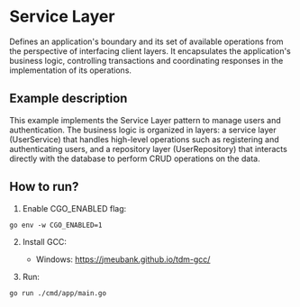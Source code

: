 # Service Layer

Defines an application's boundary and its set of available operations from the perspective of interfacing client layers. It encapsulates the application's business logic, controlling transactions and coordinating responses in the implementation of its operations.

## Example description

This example implements the Service Layer pattern to manage users and authentication. The business logic is organized in layers: a service layer (UserService) that handles high-level operations such as registering and authenticating users, and a repository layer (UserRepository) that interacts directly with the database to perform CRUD operations on the data.

## How to run?

1. Enable CGO_ENABLED flag:

```
go env -w CGO_ENABLED=1
```

2. Install GCC:

   - Windows: https://jmeubank.github.io/tdm-gcc/

3. Run:

```
go run ./cmd/app/main.go
```
